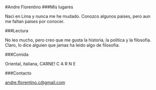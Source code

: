 #Andre Florentino
###Mis lugares

Naci en Lima y nunca me he mudado. Conozco algunos paises, pero aun me faltan
paises por conocer.

###Lectura

No leo mucho, pero creo que me gusta la historia, la politica y la filosofia.
Claro, lo dice alguien que jamas ha leido algo de filosofia.

###Comida

Oriental, italiana, CARNE!
C
A
R
N
E

###Contacto

andre.florentino.c@gmail.com
